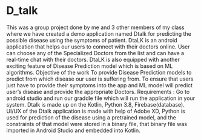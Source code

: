 # D_talk
This was a group project done by me and 3 other members of my class where we have created a demo application named Dtalk for predicting the possible disease using the symptoms of patient.
DtaLK is an android application that helps our users to connect with their doctors online. User can choose any of the Specialized Doctors from the list and can have a real-time chat with their doctors. DtaLK is also equipped with another exciting feature of Disease Prediction model which is based on ML algorithms.
Objective of the work To provide Disease Prediction models to predict from which disease our user is suffering from. To ensure that users just have to provide their symptoms into the app and ML model will predict user’s disease and provide the appropriate Doctors.
Requirements : Go to android studio and run our graddle file which will run the application in your system.
Dtalk is made up on the Kotlin, Python 3.8, Firebase(database). UI/UX of the Dtalk application is made with help of Adobe XD, Python is used for prediction of the disease using a pretrained model, and the constraints of that model were stored in a binary file, that binary file was imported in Android Studio and embedded into Kotlin.
